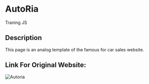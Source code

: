# AutoRia
Traning JS

## Description 
This page is an analog template of the famous for car sales website.

## Link For Original Website:
![Autoria](https://lh3.googleusercontent.com/proxy/0F1a86F__tNW7WhUELRIxVrG8e1COHUEj-dT5zYxJd8bQII6pZf0KLsXY3iSICY4BNLw4LG1ffusftnqZTW-O4Nc2k8POBVRFBY024T2tPcT16c)
